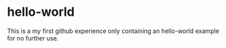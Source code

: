 # hello-world
This is a my first github experience only containing an hello-world example for no further use.
